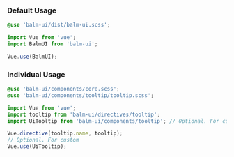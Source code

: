 ### Default Usage

```css
@use 'balm-ui/dist/balm-ui.scss';
```

```js
import Vue from 'vue';
import BalmUI from 'balm-ui';

Vue.use(BalmUI);
```

### Individual Usage

```css
@use 'balm-ui/components/core.scss';
@use 'balm-ui/components/tooltip/tooltip.scss';
```

```js
import Vue from 'vue';
import tooltip from 'balm-ui/directives/tooltip';
import UiTooltip from 'balm-ui/components/tooltip'; // Optional. For custom

Vue.directive(tooltip.name, tooltip);
// Optional. For custom
Vue.use(UiTooltip);
```
